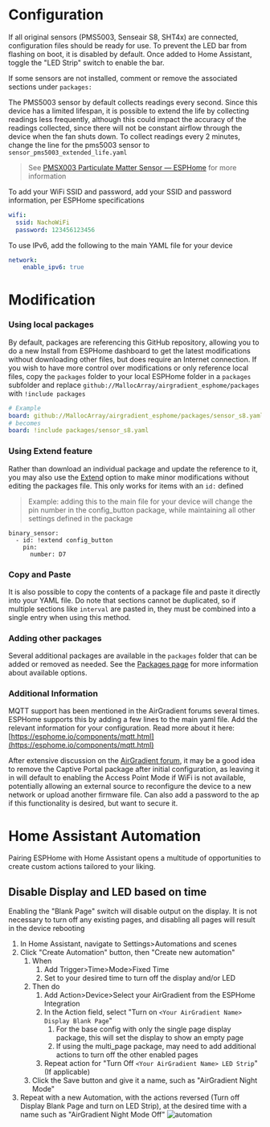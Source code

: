 # Configuration

If all original sensors (PMS5003, Senseair S8, SHT4x) are connected, configuration files should be ready for use. To prevent the LED bar from flashing on boot, it is disabled by default.  Once added to Home Assistant, toggle the "LED Strip" switch to enable the bar.

If some sensors are not installed, comment or remove the associated sections under `packages:`

The PMS5003 sensor by default collects readings every second.  Since this device has a limited lifespan, it is possible to extend the life by collecting readings less frequently, although this could impact the accuracy of the readings collected, since there will not be constant airflow through the device when the fan shuts down.  To collect readings every 2 minutes, change the line for the pms5003 sensor to `sensor_pms5003_extended_life.yaml`

> See [PMSX003 Particulate Matter Sensor — ESPHome](https://esphome.io/components/sensor/pmsx003.html#sensor-longevity) for more information

To add your WiFi SSID and password, add your SSID and password information, per ESPHome specifications

```yaml
wifi:
  ssid: NachoWiFi
  password: 123456123456
```

To use IPv6, add the following to the main YAML file for your device

```yaml
network:
    enable_ipv6: true
```

# Modification

### Using local packages

By default, packages are referencing this GitHub repository, allowing you to do a new Install from ESPHome dashboard to get the latest modifications without downloading other files, but does require an Internet connection.  If you wish to have more control over modifications or only reference local files, copy the `packages` folder to your local ESPHome folder in a `packages` subfolder and replace `github://MallocArray/airgradient_esphome/packages `with `!include packages`

```yaml
# Example
board: github://MallocArray/airgradient_esphome/packages/sensor_s8.yaml
# becomes
board: !include packages/sensor_s8.yaml
```

### Using Extend feature

Rather than download an individual package and update the reference to it, you may also use the [Extend](https://esphome.io/guides/configuration-types.html#extend) option to make minor modifications without editing the packages file.  This only works for items with an `id:` defined

> Example: adding this to the main file for your device will change the pin number in the config_button package, while maintaining all other settings defined in the package

```
binary_sensor:
  - id: !extend config_button
    pin:
      number: D7
```

### Copy and Paste

It is also possible to copy the contents of a package file and paste it directly into your YAML file.  Do note that sections cannot be duplicated, so if multiple sections like `interval` are pasted in, they must be combined into a single entry when using this method.

### Adding other packages

Several additional packages are available in the `packages` folder that can be added or removed as needed.  See the [Packages page](/packages.md) for more information about available options.

### Additional Information

MQTT support has been mentioned in the AirGradient forums several times.  ESPHome supports this by adding a few lines to the main yaml file. Add the relevant information for your configuration. Read more about it here:
[https://esphome.io/components/mqtt.html](https://esphome.io/components/mqtt.html)

After extensive discussion on the [AirGradient forum](https://forum.airgradient.com/t/concern-about-hijackable-wifi-connection/3845), it may be a good idea to remove the Captive Portal package after initial configuration, as leaving it in will default to enabling the Access Point Mode if WiFi is not available, potentially allowing an external source to reconfigure the device to a new network or upload another firmware file.  Can also add a password to the ap if this functionality is desired, but want to secure it.

# Home Assistant Automation

Pairing ESPHome with Home Assistant opens a multitude of opportunities to create custom actions tailored to your liking.

## Disable Display and LED based on time

Enabling the "Blank Page" switch will disable output on the display.  It is not necessary to turn off any existing pages, and disabling all pages will result in the device rebooting

1. In Home Assistant, navigate to Settings>Automations and scenes
2. Click "Create Automation" button, then "Create new automation"
   1. When
      1. Add Trigger>Time>Mode>Fixed Time
      2. Set to your desired time to turn off the display and/or LED
   2. Then do
      1. Add Action>Device>Select your AirGradient from the ESPHome Integration
      2. In the Action field, select "Turn on `<Your AirGradient Name> Display Blank Page`"
         1. For the base config with only the single page display package, this will set the display to show an empty page
         2. If using the multi_page package, may need to add additional actions to turn off the other enabled pages
      3. Repeat action for "Turn Off `<Your AirGradient Name> LED Strip`" (If applicable)
   3. Click the Save button and give it a name, such as "AirGradient Night Mode"
3. Repeat with a new Automation, with the actions reversed (Turn off Display Blank Page and turn on LED Strip), at the desired time with a name such as "AirGradient Night Mode Off"
   ![automation](image/configuration/2025-03-20-205242.png)
